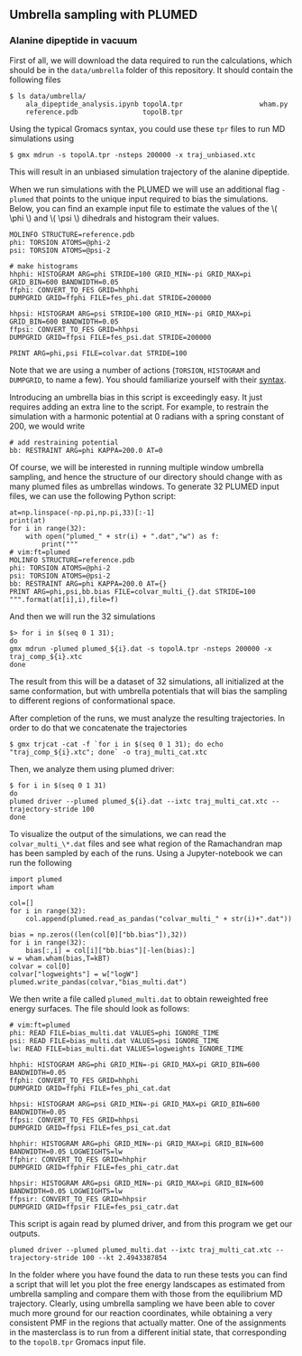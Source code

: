 <script
  src="https://cdn.mathjax.org/mathjax/latest/MathJax.js?config=TeX-AMS-MML_HTMLorMML"
  type="text/javascript">
</script>

## Umbrella sampling with PLUMED

### Alanine dipeptide in vacuum
First of all, we will download the data required to run the calculations, which should be in the `data/umbrella` folder of this repository.
It should contain the following files

    $ ls data/umbrella/
        ala_dipeptide_analysis.ipynb topolA.tpr                   wham.py
        reference.pdb                topolB.tpr

Using the typical Gromacs syntax, you could use these `tpr` files 
to run MD simulations using 

    $ gmx mdrun -s topolA.tpr -nsteps 200000 -x traj_unbiased.xtc

This will result in an unbiased simulation trajectory of the 
alanine dipeptide. 

When we run simulations with the PLUMED we will use an additional
flag `-plumed` that points to the unique input required to bias the 
simulations. Below, you can find an example input file to
estimate the values of the \\( \phi \\) and \\( \psi \\) dihedrals 
and histogram their values.

    MOLINFO STRUCTURE=reference.pdb
    phi: TORSION ATOMS=@phi-2
    psi: TORSION ATOMS=@psi-2

    # make histograms
    hhphi: HISTOGRAM ARG=phi STRIDE=100 GRID_MIN=-pi GRID_MAX=pi GRID_BIN=600 BANDWIDTH=0.05
    ffphi: CONVERT_TO_FES GRID=hhphi
    DUMPGRID GRID=ffphi FILE=fes_phi.dat STRIDE=200000

    hhpsi: HISTOGRAM ARG=psi STRIDE=100 GRID_MIN=-pi GRID_MAX=pi GRID_BIN=600 BANDWIDTH=0.05
    ffpsi: CONVERT_TO_FES GRID=hhpsi
    DUMPGRID GRID=ffpsi FILE=fes_psi.dat STRIDE=200000

    PRINT ARG=phi,psi FILE=colvar.dat STRIDE=100

Note that we are using a number of actions (`TORSION`, 
`HISTOGRAM` and `DUMPGRID`, to name a few). You should 
familiarize yourself with their 
[syntax](https://www.plumed.org/doc-v2.7/user-doc/html/glossary.html).

Introducing an umbrella bias in this script is exceedingly 
easy. It just requires adding an extra line to the script.
For example, to restrain the simulation with a harmonic
potential at 0 radians with a spring constant of 200,
we would write 

    # add restraining potential
    bb: RESTRAINT ARG=phi KAPPA=200.0 AT=0

Of course, we will be interested in running multiple 
window umbrella sampling, and hence the structure of
our directory should change with as many plumed files
as umbrellas windows. To generate 32 PLUMED input files, 
we can use the following Python script:

    at=np.linspace(-np.pi,np.pi,33)[:-1]
    print(at)
    for i in range(32):
        with open("plumed_" + str(i) + ".dat","w") as f:
            print("""
    # vim:ft=plumed
    MOLINFO STRUCTURE=reference.pdb
    phi: TORSION ATOMS=@phi-2 
    psi: TORSION ATOMS=@psi-2
    bb: RESTRAINT ARG=phi KAPPA=200.0 AT={}
    PRINT ARG=phi,psi,bb.bias FILE=colvar_multi_{}.dat STRIDE=100
    """.format(at[i],i),file=f)

And then we will run the 32 simulations

    $> for i in $(seq 0 1 31);
    do 
    gmx mdrun -plumed plumed_${i}.dat -s topolA.tpr -nsteps 200000 -x traj_comp_${i}.xtc
    done

The result from this will be a dataset of 32 simulations, all
initialized at the same conformation, but with umbrella potentials
that will bias the sampling to different regions of conformational
space.
 
After completion of the runs, we must analyze the resulting 
trajectories. In order to do that we concatenate the trajectories

    $ gmx trjcat -cat -f `for i in $(seq 0 1 31); do echo "traj_comp_${i}.xtc"; done` -o traj_multi_cat.xtc

Then, we analyze them using plumed driver:

    $ for i in $(seq 0 1 31)
    do 
    plumed driver --plumed plumed_${i}.dat --ixtc traj_multi_cat.xtc --trajectory-stride 100
    done

To visualize the output of the simulations, we can read the 
`colvar_multi_\*.dat` files and see what region of the 
Ramachandran map has been sampled by each of the runs. Using
a Jupyter-notebook we can run the following 


    import plumed
    import wham

    col=[]
    for i in range(32):
        col.append(plumed.read_as_pandas("colvar_multi_" + str(i)+".dat"))
     
    bias = np.zeros((len(col[0]["bb.bias"]),32))
    for i in range(32):
        bias[:,i] = col[i]["bb.bias"][-len(bias):]
    w = wham.wham(bias,T=kBT)
    colvar = col[0]
    colvar["logweights"] = w["logW"]
    plumed.write_pandas(colvar,"bias_multi.dat")

We then write a file called `plumed_multi.dat` to obtain 
reweighted free energy surfaces. The file should look as
follows:

    # vim:ft=plumed
    phi: READ FILE=bias_multi.dat VALUES=phi IGNORE_TIME
    psi: READ FILE=bias_multi.dat VALUES=psi IGNORE_TIME
    lw: READ FILE=bias_multi.dat VALUES=logweights IGNORE_TIME
    
    hhphi: HISTOGRAM ARG=phi GRID_MIN=-pi GRID_MAX=pi GRID_BIN=600 BANDWIDTH=0.05
    ffphi: CONVERT_TO_FES GRID=hhphi
    DUMPGRID GRID=ffphi FILE=fes_phi_cat.dat
    
    hhpsi: HISTOGRAM ARG=psi GRID_MIN=-pi GRID_MAX=pi GRID_BIN=600 BANDWIDTH=0.05
    ffpsi: CONVERT_TO_FES GRID=hhpsi
    DUMPGRID GRID=ffpsi FILE=fes_psi_cat.dat
    
    hhphir: HISTOGRAM ARG=phi GRID_MIN=-pi GRID_MAX=pi GRID_BIN=600 BANDWIDTH=0.05 LOGWEIGHTS=lw
    ffphir: CONVERT_TO_FES GRID=hhphir
    DUMPGRID GRID=ffphir FILE=fes_phi_catr.dat
    
    hhpsir: HISTOGRAM ARG=psi GRID_MIN=-pi GRID_MAX=pi GRID_BIN=600 BANDWIDTH=0.05 LOGWEIGHTS=lw
    ffpsir: CONVERT_TO_FES GRID=hhpsir
    DUMPGRID GRID=ffpsir FILE=fes_psi_catr.dat

This script is again read by plumed driver, and from this program we get our outputs.

	plumed driver --plumed plumed_multi.dat --ixtc traj_multi_cat.xtc --trajectory-stride 100 --kt 2.4943387854

In the folder where you have found the data to run these tests you can find a script that will let you plot the free energy landscapes as estimated from umbrella sampling and compare them with those from the equilibrium MD trajectory.
Clearly, using umbrella sampling we have been able to cover much more ground for our reaction coordinates, while obtaining a very consistent PMF in the regions that actually matter.
One of the assignments in the masterclass is to run from a different initial state, that corresponding to the `topolB.tpr` Gromacs input file.
